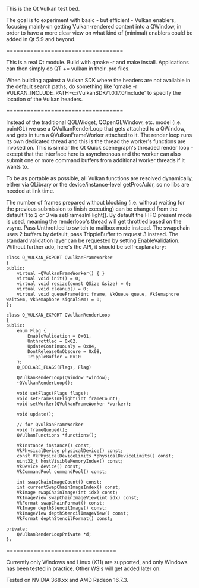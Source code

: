 This is the Qt Vulkan test bed.

The goal is to experiment with basic - but efficient - Vulkan enablers,
focusing mainly on getting Vulkan-rendered content into a QWindow, in order to
have a more clear view on what kind of (minimal) enablers could be added in Qt
5.9 and beyond.

==================================

This is a real Qt module. Build with qmake -r and make install. Applications
can then simply do QT += vulkan in their .pro files.

When building against a Vulkan SDK where the headers are not available in the
default search paths, do something like 'qmake -r VULKAN_INCLUDE_PATH=c:/VulkanSDK/1.0.17.0/include'
to specify the location of the Vulkan headers.

==================================

Instead of the traditional QGLWidget, QOpenGLWindow, etc. model (i.e. paintGL)
we use a QVulkanRenderLoop that gets attached to a QWindow, and gets in turn a
QVulkanFrameWorker attached to it. The render loop runs its own dedicated thread
and this is the thread the worker's functions are invoked on. This is similar
the Qt Quick scenegraph's threaded render loop - except that the interface here
is asynchronous and the worker can also submit one or more command buffers from
additional worker threads if it wants to.

To be as portable as possible, all Vulkan functions are resolved dynamically,
either via QLibrary or the device/instance-level getProcAddr, so no libs are
needed at link time.

The number of frames prepared without blocking (i.e. without waiting for the
previous submission to finish executing) can be changed from the default 1 to 2
or 3 via setFramesInFlight(). By default the FIFO present mode is used, meaning
the renderloop's thread will get throttled based on the vsync. Pass Unthrottled
to switch to mailbox mode instead. The swapchain uses 2 buffers by default,
pass TrippleBuffer to request 3 instead. The standard validation layer can be
requested by setting EnableValidation. Without further ado, here's the API, it
should be self-explanatory:

```
class Q_VULKAN_EXPORT QVulkanFrameWorker
{
public:
    virtual ~QVulkanFrameWorker() { }
    virtual void init() = 0;
    virtual void resize(const QSize &size) = 0;
    virtual void cleanup() = 0;
    virtual void queueFrame(int frame, VkQueue queue, VkSemaphore waitSem, VkSemaphore signalSem) = 0;
};

class Q_VULKAN_EXPORT QVulkanRenderLoop
{
public:
    enum Flag {
        EnableValidation = 0x01,
        Unthrottled = 0x02,
        UpdateContinuously = 0x04,
        DontReleaseOnObscure = 0x08,
        TrippleBuffer = 0x10
    };
    Q_DECLARE_FLAGS(Flags, Flag)

    QVulkanRenderLoop(QWindow *window);
    ~QVulkanRenderLoop();

    void setFlags(Flags flags);
    void setFramesInFlight(int frameCount);
    void setWorker(QVulkanFrameWorker *worker);

    void update();

    // for QVulkanFrameWorker
    void frameQueued();
    QVulkanFunctions *functions();

    VkInstance instance() const;
    VkPhysicalDevice physicalDevice() const;
    const VkPhysicalDeviceLimits *physicalDeviceLimits() const;
    uint32_t hostVisibleMemoryIndex() const;
    VkDevice device() const;
    VkCommandPool commandPool() const;

    int swapChainImageCount() const;
    int currentSwapChainImageIndex() const;
    VkImage swapChainImage(int idx) const;
    VkImageView swapChainImageView(int idx) const;
    VkFormat swapChainFormat() const;
    VkImage depthStencilImage() const;
    VkImageView depthStencilImageView() const;
    VkFormat depthStencilFormat() const;

private:
    QVulkanRenderLoopPrivate *d;
};
```

================================

Currently only Windows and Linux (X11) are supported, and only Windows has been
tested in practice. Other WSIs will get added later on.

Tested on NVIDIA 368.xx and AMD Radeon 16.7.3.
